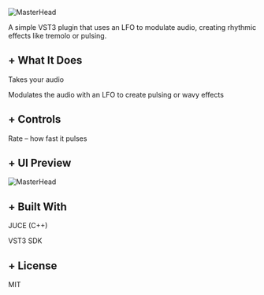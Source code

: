 <p align="left">
  <img src="https://i.imgur.com/HoE8frA.png" alt="MasterHead">
</p>
<p>
A simple VST3 plugin that uses an LFO to modulate audio, creating rhythmic effects like tremolo or pulsing.
</p>

## + What It Does

Takes your audio

Modulates the audio with an LFO to create pulsing or wavy effects

## + Controls

Rate – how fast it pulses

## + UI Preview

<p align="left">
  <img src="https://imgur.com/F19yAxN.png" alt="MasterHead">
</p>

## + Built With

JUCE (C++)

VST3 SDK

## + License
MIT

